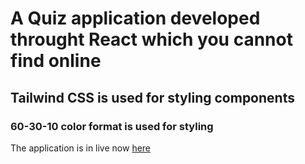 # A Quiz application developed throught React which you cannot find online

## Tailwind CSS is used for styling components

### 60-30-10 color format is used for styling

The application is in live now <a href="https://linuxhari.github.io/react-quiz-app/">here</a>
